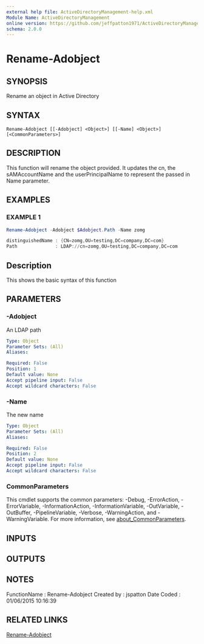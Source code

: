 ```yaml
---
external help file: ActiveDirectoryManagement-help.xml
Module Name: ActiveDirectoryManagement
online version: https://github.com/jeffpatton1971/ActiveDirectoryManagement/blob/1.1.0/docs/Rename-Adobject.md#rename-adobject
schema: 2.0.0
---
```


# Rename-Adobject

## SYNOPSIS
Rename an object in Active Directory

## SYNTAX

```
Rename-Adobject [[-Adobject] <Object>] [[-Name] <Object>] [<CommonParameters>]
```

## DESCRIPTION
This function will rename the object provided.
It updates the cn,
the sAMAccountName and the userPrincipalName to represent the passed
in Name parameter.

## EXAMPLES

### EXAMPLE 1
```powershell
Rename-Adobject -Adobject $Adobject.Path -Name zomg

distinguishedName : {CN=zomg,OU=testing,DC=company,DC=com}
Path              : LDAP://cn=zomg,OU=testing,DC=company,DC=com
```

Description
-----------
This shows the basic syntax of this function

## PARAMETERS

### -Adobject
An LDAP path

```yaml
Type: Object
Parameter Sets: (All)
Aliases:

Required: False
Position: 1
Default value: None
Accept pipeline input: False
Accept wildcard characters: False
```

### -Name
The new name

```yaml
Type: Object
Parameter Sets: (All)
Aliases:

Required: False
Position: 2
Default value: None
Accept pipeline input: False
Accept wildcard characters: False
```

### CommonParameters
This cmdlet supports the common parameters: -Debug, -ErrorAction, -ErrorVariable, -InformationAction, -InformationVariable, -OutVariable, -OutBuffer, -PipelineVariable, -Verbose, -WarningAction, and -WarningVariable. For more information, see [about_CommonParameters](http://go.microsoft.com/fwlink/?LinkID=113216).

## INPUTS

## OUTPUTS

## NOTES
FunctionName : Rename-Adobject
Created by   : jspatton
Date Coded   : 01/06/2015 10:16:39

## RELATED LINKS

[Rename-Adobject](https://github.com/jeffpatton1971/ActiveDirectoryManagement/blob/1.1.0/docs/Rename-Adobject.md#rename-adobject)

